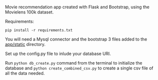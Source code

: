 Movie recommendation app created with Flask and Bootstrap, using the Movielens 100k dataset.

Requirements:

`pip install -r requirements.txt`

You will need a Mysql connector and the bootstrap 3 files added to the [app/static](https://github.com/disfear86/Movie-Recommendations/tree/master/app/static) directory.

Set up the config.py file to inlude your database URI.

Run `python db_create.py` command from the terminal to initialize the database and `python create_combined_csv.py` to create a single csv file of all the data needed.
